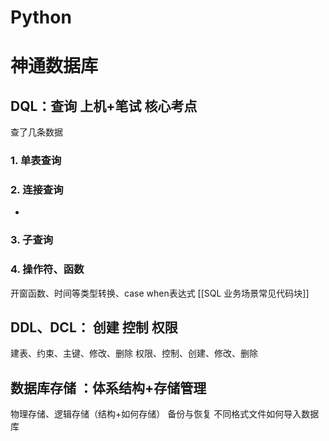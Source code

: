 # Python


# 神通数据库
## **DQL：查询** 上机+笔试 核心考点
查了几条数据

### 1. 单表查询

### 2. 连接查询
- 

### 3. 子查询

### 4. 操作符、函数
开窗函数、时间等类型转换、case when表达式
[[SQL 业务场景常见代码块]] 

## **DDL、DCL：** 创建 控制 权限
建表、约束、主键、修改、删除
权限、控制、创建、修改、删除


## **数据库存储** ：体系结构+存储管理
物理存储、逻辑存储（结构+如何存储）
备份与恢复
不同格式文件如何导入数据库


